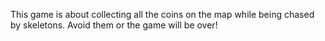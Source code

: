This game is about collecting all the coins on the map while being chased by skeletons. Avoid them or the game will be over!
